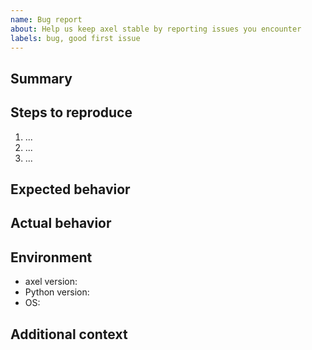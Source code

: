 ```yaml
---
name: Bug report
about: Help us keep axel stable by reporting issues you encounter
labels: bug, good first issue
---
```


## Summary

<!-- A clear and concise description of what went wrong. -->

## Steps to reproduce

<!-- List the commands or actions that triggered the bug. -->

1. ...
2. ...
3. ...

## Expected behavior

<!-- What did you expect to happen? -->

## Actual behavior

<!-- What actually happened? Include command output when possible. -->

## Environment

- axel version:
- Python version:
- OS:

## Additional context

<!-- Add any other context, screenshots, or logs to help diagnose the issue. -->
